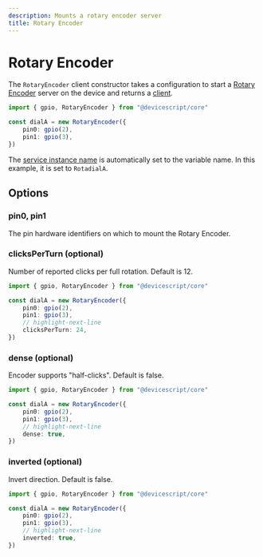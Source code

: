 ```yaml
---
description: Mounts a rotary encoder server
title: Rotary Encoder
---
```


# Rotary Encoder

The `RotaryEncoder` client constructor takes a configuration to start a [Rotary Encoder](https://microsoft.github.io/jacdac-docs/services/rotaryencoder) server on the device
and returns a [client](/api/clients/rotaryencoder).

```ts
import { gpio, RotaryEncoder } from "@devicescript/core"

const dialA = new RotaryEncoder({
    pin0: gpio(2),
    pin1: gpio(3),
})
```

The [service instance name](https://microsoft.github.io/jacdac-docs/services/_base/) is automatically set to the variable name. In this example, it is set to `RotadialA`.

## Options

### pin0, pin1

The pin hardware identifiers on which to mount the Rotary Encoder.

### clicksPerTurn (optional)

Number of reported clicks per full rotation. Default is 12.

```ts
import { gpio, RotaryEncoder } from "@devicescript/core"

const dialA = new RotaryEncoder({
    pin0: gpio(2),
    pin1: gpio(3),
    // highlight-next-line
    clicksPerTurn: 24,
})
```

### dense (optional)

Encoder supports "half-clicks". Default is false.

```ts
import { gpio, RotaryEncoder } from "@devicescript/core"

const dialA = new RotaryEncoder({
    pin0: gpio(2),
    pin1: gpio(3),
    // highlight-next-line
    dense: true,
})
```

### inverted (optional)

Invert direction. Default is false.

```ts
import { gpio, RotaryEncoder } from "@devicescript/core"

const dialA = new RotaryEncoder({
    pin0: gpio(2),
    pin1: gpio(3),
    // highlight-next-line
    inverted: true,
})
```
